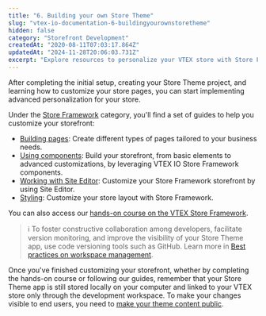 ```yaml
---
title: "6. Building your own Store Theme"
slug: "vtex-io-documentation-6-buildingyourownstoretheme"
hidden: false
category: "Storefront Development"
createdAt: "2020-08-11T07:03:17.864Z"
updatedAt: "2024-11-28T20:06:03.731Z"
excerpt: "Explore resources to personalize your VTEX store with Store Framework."
---
```


After completing the initial setup, creating your Store Theme project, and learning how to customize your store pages, you can start implementing advanced personalization for your store.

Under the [Store Framework](https://developers.vtex.com/docs/guides/store-framework) category, you'll find a set of guides to help you customize your storefront:

- [Building pages](https://developers.vtex.com/docs/guides/store-framework-building-pages): Create different types of pages tailored to your business needs.
- [Using components](https://developers.vtex.com/docs/guides/store-framework-using-components): Build your storefront, from basic elements to advanced customizations, by leveraging VTEX IO Store Framework components.
- [Working with Site Editor](https://developers.vtex.com/docs/guides/store-framework-working-with-site-editor): Customize your Store Framework storefront by using Site Editor.
- [Styling](https://developers.vtex.com/docs/guides/store-framework-styling): Customize your store layout with Store Framework.

You can also access our [hands-on course on the VTEX Store Framework](https://learn.vtex.com/page/learning-path-lang-en).

> ℹ To foster constructive collaboration among developers, facilitate version monitoring, and improve the visibility of your Store Theme app, use code versioning tools such as GitHub. Learn more in [Best practices on workspace management](https://developers.vtex.com/docs/guides/vtex-io-documentation-workspaces-best-practices).

Once you've finished customizing your storefront, whether by completing the hands-on course or following our guides, remember that your Store Theme app is still stored locally on your computer and linked to your VTEX store only through the development workspace. To make your changes visible to end users, you need to [make your theme content public](https://developers.vtex.com/docs/guides/vtex-io-documentation-making-your-theme-content-public).
